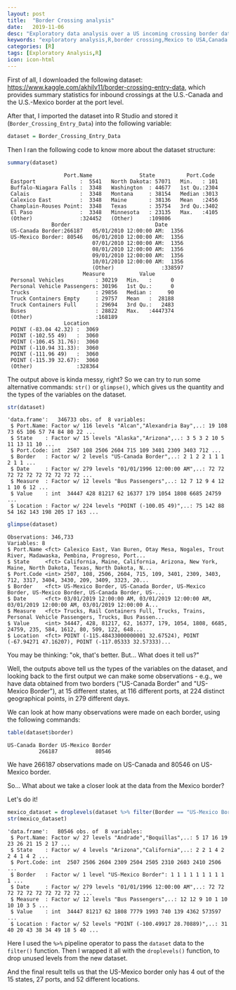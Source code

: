 ```yaml
---
layout: post
title:  "Border Crossing analysis"
date:   2019-11-06
desc: "Exploratory data analysis over a US incoming crossing border dataset"
keywords: "exploratory analysis,R,border crossing,Mexico to USA,Canada to USA"
categories: [R]
tags: [Exploratory Analysis,R]
icon: icon-html
---
```


First of all, I downloaded the following dataset: https://www.kaggle.com/akhilv11/border-crossing-entry-data, which provides summary statistics for inbound crossings at the U.S.-Canada and the U.S.-Mexico border at the port level.

After that, I imported the dataset into R Studio and stored it (```Border_Crossing_Entry_Data```) into the following variable:

```R
dataset = Border_Crossing_Entry_Data
```

Then I ran the following code to know more about the dataset structure:

```R
summary(dataset)
```
>
```
                  Port.Name               State          Port.Code   
 Eastport              :  5541   North Dakota: 57071   Min.   : 101  
 Buffalo-Niagara Falls :  3348   Washington  : 44677   1st Qu.:2304  
 Calais                :  3348   Montana     : 38154   Median :3013  
 Calexico East         :  3348   Maine       : 38136   Mean   :2456  
 Champlain-Rouses Point:  3348   Texas       : 35754   3rd Qu.:3402  
 El Paso               :  3348   Minnesota   : 23135   Max.   :4105  
 (Other)               :324452   (Other)     :109806                 
              Border                           Date       
 US-Canada Border:266187   05/01/2010 12:00:00 AM:  1356  
 US-Mexico Border: 80546   06/01/2010 12:00:00 AM:  1356  
                           07/01/2010 12:00:00 AM:  1356  
                           08/01/2010 12:00:00 AM:  1356  
                           09/01/2010 12:00:00 AM:  1356  
                           10/01/2010 12:00:00 AM:  1356  
                           (Other)               :338597  
                        Measure           Value        
 Personal Vehicles          : 30219   Min.   :      0  
 Personal Vehicle Passengers: 30196   1st Qu.:      0  
 Trucks                     : 29856   Median :     90  
 Truck Containers Empty     : 29757   Mean   :  28188  
 Truck Containers Full      : 29694   3rd Qu.:   2483  
 Buses                      : 28822   Max.   :4447374  
 (Other)                    :168189                    
                  Location     
 POINT (-83.04 42.32) :  3069  
 POINT (-102.55 49)   :  3060  
 POINT (-106.45 31.76):  3060  
 POINT (-110.94 31.33):  3060  
 POINT (-111.96 49)   :  3060  
 POINT (-115.39 32.67):  3060  
 (Other)              :328364  
 ```
 
The output above is kinda messy, right? So we can try to run some alternative commands: `str()` or `glimpse()`, which gives us the quantity and the types of the variables on the dataset.
 
```R
str(dataset)
```
>
```
'data.frame':	346733 obs. of  8 variables:
 $ Port.Name: Factor w/ 116 levels "Alcan","Alexandria Bay",..: 19 108 73 65 106 57 74 84 80 22 ...
 $ State    : Factor w/ 15 levels "Alaska","Arizona",..: 3 5 3 2 10 5 11 13 11 10 ...
 $ Port.Code: int  2507 108 2506 2604 715 109 3401 2309 3403 712 ...
 $ Border   : Factor w/ 2 levels "US-Canada Border",..: 2 1 2 2 1 1 1 2 1 1 ...
 $ Date     : Factor w/ 279 levels "01/01/1996 12:00:00 AM",..: 72 72 72 72 72 72 72 72 72 72 ...
 $ Measure  : Factor w/ 12 levels "Bus Passengers",..: 12 7 12 9 4 12 1 10 6 12 ...
 $ Value    : int  34447 428 81217 62 16377 179 1054 1808 6685 24759 ...
 $ Location : Factor w/ 224 levels "POINT (-100.05 49)",..: 75 142 88 54 162 143 198 205 17 163 ...
```

```R
glimpse(dataset)
```
>
```
Observations: 346,733
Variables: 8
$ Port.Name <fct> Calexico East, Van Buren, Otay Mesa, Nogales, Trout River, Madawaska, Pembina, Progreso, Port...
$ State     <fct> California, Maine, California, Arizona, New York, Maine, North Dakota, Texas, North Dakota, N...
$ Port.Code <int> 2507, 108, 2506, 2604, 715, 109, 3401, 2309, 3403, 712, 3317, 3404, 3430, 209, 3409, 3323, 20...
$ Border    <fct> US-Mexico Border, US-Canada Border, US-Mexico Border, US-Mexico Border, US-Canada Border, US-...
$ Date      <fct> 03/01/2019 12:00:00 AM, 03/01/2019 12:00:00 AM, 03/01/2019 12:00:00 AM, 03/01/2019 12:00:00 A...
$ Measure   <fct> Trucks, Rail Containers Full, Trucks, Trains, Personal Vehicle Passengers, Trucks, Bus Passen...
$ Value     <int> 34447, 428, 81217, 62, 16377, 179, 1054, 1808, 6685, 24759, 235, 584, 1612, 80, 509, 122, 648...
$ Location  <fct> POINT (-115.48433000000001 32.67524), POINT (-67.94271 47.16207), POINT (-117.05333 32.57333)...
```

You may be thinking: "ok, that's better. But... What does it tell us?"

Well, the outputs above tell us the types of the variables on the dataset, and looking back to the first output we can make some observations - e.g., we have data obtained from two borders ("US-Canada Border" and "US-Mexico Border"), at 15 different states, at 116 different ports, at 224 distinct geographical points, in 279 different days.

We can look at how many observations were made on each border, using the following commands:

 ```R
table(dataset$border)
```
>
```
US-Canada Border US-Mexico Border 
          266187            80546 
```

We have 266187 observations made on US-Canada and 80546 on US-Mexico border.

So... What about we take a closer look at the data from the Mexico border?

Let's do it!


 ```R
mexico_dataset = droplevels(dataset %>% filter(Border == "US-Mexico Border"))
str(mexico_dataset)
```
>
```
'data.frame':	80546 obs. of  8 variables:
 $ Port.Name: Factor w/ 27 levels "Andrade","Boquillas",..: 5 17 16 19 23 26 21 15 2 17 ...
 $ State    : Factor w/ 4 levels "Arizona","California",..: 2 2 1 4 2 2 4 1 4 2 ...
 $ Port.Code: int  2507 2506 2604 2309 2504 2505 2310 2603 2410 2506 ...
 $ Border   : Factor w/ 1 level "US-Mexico Border": 1 1 1 1 1 1 1 1 1 1 ...
 $ Date     : Factor w/ 279 levels "01/01/1996 12:00:00 AM",..: 72 72 72 72 72 72 72 72 72 72 ...
 $ Measure  : Factor w/ 12 levels "Bus Passengers",..: 12 12 9 10 1 10 10 10 3 5 ...
 $ Value    : int  34447 81217 62 1808 7779 1993 740 139 4362 573597 ...
 $ Location : Factor w/ 52 levels "POINT (-100.49917 28.70889)",..: 31 40 20 43 38 34 49 18 5 40 ...
 ```
 
 Here I used the `%>%` pipeline operator to pass the `dataset` data to the `filter()` function. Then I wrapped it all with the `droplevels()` function, to drop unused levels from the new dataset.
 
 And the final result tells us that the US-Mexico border only has 4 out of the 15 states, 27 ports, and 52 different locations.
